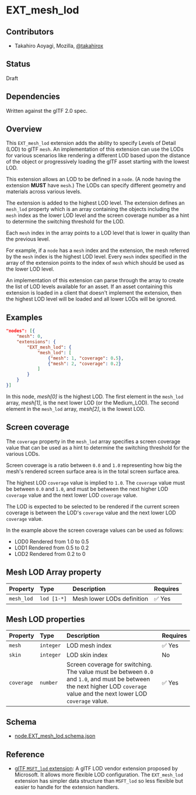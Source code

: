# EXT\_mesh\_lod

## Contributors

* Takahiro Aoyagi, Mozilla, [@takahirox](https://github.com/takahirox)

## Status

Draft

## Dependencies

Written against the glTF 2.0 spec.

## Overview

This `EXT_mesh_lod` extension adds the ability to specify Levels of Detail
(LOD) to glTF `mesh`. An implementation of this extension can use the
LODs for various scenarios like rendering a different LOD based upon the
distance of the object or progressively loading the glTF asset starting with
the lowest LOD.

This extension allows an LOD to be defined in a `node`. (A node having the
extension **MUST** have `mesh`.) The LODs can specify different geometry and
materials across various levels.

The extension is added to the highest LOD level. The extension defines an
`mesh_lod` property which is an array containing the objects including the
`mesh` index as the lower LOD level and the screen coverage number as a hint
to determine the switching threshold for the LOD.

Each `mesh` index in the array points to a LOD level that is lower in quality
than the previous level.

For example, if a `node` has a `mesh` index and the extension, the mesh referred
by the `mesh` index is the highest LOD level. Every `mesh` index specified in the
array of the extension points to the index of `mesh` which should be used as
the lower LOD level.

An implementation of this extension can parse through the array to create the
list of LOD levels available for an asset. If an asset containing this extension
is loaded in a client that doesn't implement the extension, then the highest
LOD level will be loaded and all lower LODs will be ignored.

## Examples

```json
"nodes": [{
    "mesh": 0,
    "extensions": {
        "EXT_mesh_lod": {
            "mesh_lod": [
                {"mesh": 1, "coverage": 0.5},
                {"mesh": 2, "coverage": 0.2}
            ]
        }
    }
}]
 ```

In this node, *mesh[0]* is the highest LOD. The first element in the `mesh_lod`
array, *mesh[1]*, is the next lower LOD (or the Medium_LOD). The second element
in the `mesh_lod` array, *mesh[2]*, is the lowest LOD.

## Screen coverage

The `coverage` property in the `mesh_lod` array specifies a screen coverage
value that can be used as a hint to determine the switching threshold for the
various LODs.

Screen coverage is a ratio between `0.0` and `1.0` representing how big the
mesh's rendered screen surface area is in the total screen surface area.

The highest LOD `coverage` value is implied to `1.0`. The `coverage` value
must be between `0.0` and `1.0`, and must be between the next higher LOD
`coverage` value and the next lower LOD `coverage` value.

The LOD is expected to be selected to be rendered if the current screen
coverage is between the LOD's `coverage` value and the next lower LOD
`coverage` value.

In the example above the screen coverage values can be used as follows:

* LOD0 Rendered from 1.0 to 0.5
* LOD1 Rendered from 0.5 to 0.2
* LOD2 Rendered from 0.2 to 0

## Mesh LOD Array property

| Property | Type | Description | Requires |
|:------|:------|:------|:------|
| `mesh_lod` | `lod [1-*]` | Mesh lower LODs definition | :white_check_mark: Yes |

## Mesh LOD properties

| Property | Type | Description | Requires |
|:------|:------|:------|:------|
| `mesh` | `integer` | LOD mesh index | :white_check_mark: Yes |
| `skin` | `integer` | LOD skin index | No |
| `coverage` | `number` | Screen coverage for switching. The value must be between `0.0` and `1.0`, and must be between the next higher LOD `coverage` value and the next lower LOD `coverage` value. | :white_check_mark: Yes |

## Schema

* [node.EXT_mesh_lod.schema.json](schema/node.EXT_mesh_lod.schema.json)

## Reference

* [glTF `MSFT_lod` extension](https://github.com/KhronosGroup/glTF/tree/main/extensions/2.0/Vendor/MSFT_lod):
A glTF LOD vendor extension proposed by Microsoft. It allows more flexible
LOD configuration. The `EXT_mesh_lod` extension has simpler data structure
than `MSFT_lod` so less flexible but easier to handle for the extension
handlers.
